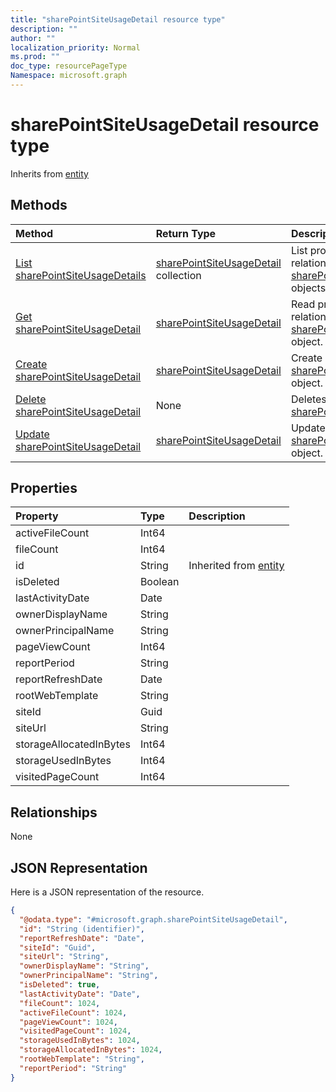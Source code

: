 ```yaml
---
title: "sharePointSiteUsageDetail resource type"
description: ""
author: ""
localization_priority: Normal
ms.prod: ""
doc_type: resourcePageType
Namespace: microsoft.graph
---
```



# sharePointSiteUsageDetail resource type




Inherits from [entity](../resources/entity.md)

## Methods
|Method|Return Type|Description|
|:---|:---|:---|
|[List sharePointSiteUsageDetails](../api/sharepointsiteusagedetail-list.md)|[sharePointSiteUsageDetail](../resources/sharePointSiteUsageDetail.md) collection|List properties and relationships of the [sharePointSiteUsageDetail](../resources/sharepointsiteusagedetail.md) objects.|
|[Get sharePointSiteUsageDetail](../api/sharepointsiteusagedetail-get.md)|[sharePointSiteUsageDetail](../resources/sharePointSiteUsageDetail.md)|Read properties and relationships of the [sharePointSiteUsageDetail](../resources/sharepointsiteusagedetail.md) object.|
|[Create sharePointSiteUsageDetail](../api/sharepointsiteusagedetail-create.md)|[sharePointSiteUsageDetail](../resources/sharePointSiteUsageDetail.md)|Create a new [sharePointSiteUsageDetail](../resources/sharepointsiteusagedetail.md) object.|
|[Delete sharePointSiteUsageDetail](../api/sharepointsiteusagedetail-delete.md)|None|Deletes a [sharePointSiteUsageDetail](../resources/sharepointsiteusagedetail.md).|
|[Update sharePointSiteUsageDetail](../api/sharepointsiteusagedetail-update.md)|[sharePointSiteUsageDetail](../resources/sharePointSiteUsageDetail.md)|Update the properties of a [sharePointSiteUsageDetail](../resources/sharepointsiteusagedetail.md) object.|

## Properties
|Property|Type|Description|
|:---|:---|:---|
|activeFileCount|Int64||
|fileCount|Int64||
|id|String| Inherited from [entity](../resources/entity.md)|
|isDeleted|Boolean||
|lastActivityDate|Date||
|ownerDisplayName|String||
|ownerPrincipalName|String||
|pageViewCount|Int64||
|reportPeriod|String||
|reportRefreshDate|Date||
|rootWebTemplate|String||
|siteId|Guid||
|siteUrl|String||
|storageAllocatedInBytes|Int64||
|storageUsedInBytes|Int64||
|visitedPageCount|Int64||

## Relationships
None

## JSON Representation
Here is a JSON representation of the resource.
<!-- {
  "blockType": "resource",
  "keyProperty": "id",
  "@odata.type": "microsoft.graph.sharePointSiteUsageDetail",
  "baseType": "microsoft.graph.entity",
  "openType": false
}
-->
``` json
{
  "@odata.type": "#microsoft.graph.sharePointSiteUsageDetail",
  "id": "String (identifier)",
  "reportRefreshDate": "Date",
  "siteId": "Guid",
  "siteUrl": "String",
  "ownerDisplayName": "String",
  "ownerPrincipalName": "String",
  "isDeleted": true,
  "lastActivityDate": "Date",
  "fileCount": 1024,
  "activeFileCount": 1024,
  "pageViewCount": 1024,
  "visitedPageCount": 1024,
  "storageUsedInBytes": 1024,
  "storageAllocatedInBytes": 1024,
  "rootWebTemplate": "String",
  "reportPeriod": "String"
}
```

